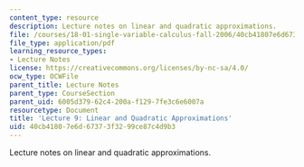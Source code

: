 ```yaml
---
content_type: resource
description: Lecture notes on linear and quadratic approximations.
file: /courses/18-01-single-variable-calculus-fall-2006/40cb41807e6d67373f3299ce87c4d9b3_lec9.pdf
file_type: application/pdf
learning_resource_types:
- Lecture Notes
license: https://creativecommons.org/licenses/by-nc-sa/4.0/
ocw_type: OCWFile
parent_title: Lecture Notes
parent_type: CourseSection
parent_uid: 6005d379-62c4-200a-f129-7fe3c6e6007a
resourcetype: Document
title: 'Lecture 9: Linear and Quadratic Approximations'
uid: 40cb4180-7e6d-6737-3f32-99ce87c4d9b3
---
```

Lecture notes on linear and quadratic approximations.